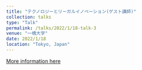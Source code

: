```yaml
---
title: "テクノロジーとリーガルイノベーション(ゲスト講師)"
collection: talks
type: "Talk"
permalink: /talks/2022/1/18-talk-3
venue: "一橋大学"
date: 2022/1/18
location: "Tokyo, Japan"
---
```


[More information here](https://syllabus.cels.hit-u.ac.jp/hit_syllabus/2021/05/05_1JJ71801_ja_JP.html)
